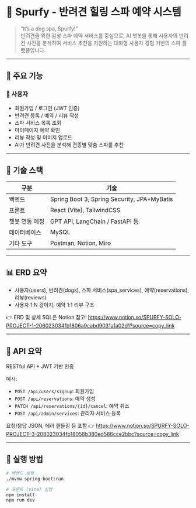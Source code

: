 # 🐶 Spurfy - 반려견 힐링 스파 예약 시스템

> “It’s a dog spa, Spurfy!”  
> 반려견을 위한 감성 스파 예약 서비스를 중심으로,
AI 챗봇을 통해 사용자의 반려견 사진을 분석하여 서비스 추천을 지원하는
대화형 사용자 경험 기반의 스파 플랫폼입니다.

---

## 🧼 주요 기능

### 👤 사용자
- 회원가입 / 로그인 (JWT 인증)
- 반려견 등록 / 예약 / 리뷰 작성
- 스파 서비스 목록 조회
- 마이페이지 예약 확인
- 리뷰 작성 및 이미지 업로드
- AI가 반려견 사진을 분석해 견종별 맞춤 스파를 추천

---

## 🧱 기술 스택

| 구분 | 기술 |
|------|------|
| 백엔드 | Spring Boot 3, Spring Security, JPA+MyBatis |
| 프론트 | React (Vite), TailwindCSS |
| 챗봇 연동 예정 | GPT API, LangChain / FastAPI 등 |
| 데이터베이스 | MySQL |
| 기타 도구 | Postman, Notion, Miro |

---

## 📊 ERD 요약

- 사용자(users), 반려견(dogs), 스파 서비스(spa_services), 예약(reservations), 리뷰(reviews)
- 사용자 1:N 강아지, 예약 1:1 리뷰 구조

👉 ERD 및 상세 SQL은 Notion 참고: https://www.notion.so/SPURFY-SOLO-PROJECT-1-206023034fb1806a9cabd9031a1a02d1?source=copy_link

---

## 🔗 API 요약

RESTful API + JWT 기반 인증

예시:
- `POST /api/users/signup`: 회원가입
- `POST /api/reservations`: 예약 생성
- `PATCH /api/reservations/{id}/cancel`: 예약 취소
- `POST /api/admin/services`: 관리자 서비스 등록

요청/응답 JSON, 에러 핸들링 등 포함 👉 https://www.notion.so/SPURFY-SOLO-PROJECT-3-208023034fb18058b380ed586cce2bbc?source=copy_link

---

## 🚀 실행 방법

```bash
# 백엔드 실행
./mvnw spring-boot:run

# 프론트 (vite) 실행
npm install
npm run dev
